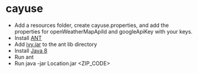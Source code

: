 # cayuse

* Add a resources folder, create cayuse.properties, and add the properties for openWeatherMapApiId and googleApiKey with your keys.
* Install [ANT](https://ant.apache.org/bindownload.cgi)
* Add [ivy.jar](http://ant.apache.org/ivy/download.cgi) to the ant lib directory
* Install [Java 8](http://www.oracle.com/technetwork/java/javase/downloads/jdk8-downloads-2133151.html)
* Run ant
* Run java -jar Location.jar <ZIP_CODE> 
